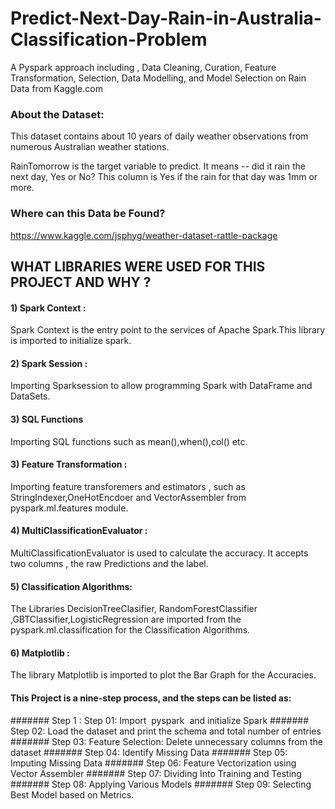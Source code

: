 # Predict-Next-Day-Rain-in-Australia-Classification-Problem
A Pyspark approach including , Data Cleaning, Curation, Feature Transformation, Selection, Data Modelling, and Model Selection on Rain Data from Kaggle.com


### About the Dataset:
This dataset contains about 10 years of daily weather observations from numerous Australian weather stations.

RainTomorrow is the target variable to predict. It means -- did it rain the next day, Yes or No?
This column is Yes if the rain for that day was 1mm or more.


### Where can this Data be Found?
https://www.kaggle.com/jsphyg/weather-dataset-rattle-package


## WHAT LIBRARIES WERE USED FOR THIS PROJECT AND WHY ?

#### 1) Spark Context :  
Spark Context is the entry point to the services of Apache Spark.This library is imported to initialize spark.

#### 2) Spark Session : 
Importing Sparksession to allow programming Spark with DataFrame and DataSets.

#### 3) SQL Functions

Importing SQL functions such as mean(),when(),col() etc.


#### 3) Feature Transformation : 

Importing feature transforemers  and estimators , such as  StringIndexer,OneHotEncdoer and VectorAssembler from pyspark.ml.features module.

#### 4) MultiClassificationEvaluator : 

MultiClassificationEvaluator  is used to calculate the accuracy. It accepts two columns , the 
raw Predictions and the label. 

#### 5) Classification Algorithms:

The Libraries DecisionTreeClasifier, RandomForestClassifier ,GBTClassifier,LogisticRegression are imported
from the pyspark.ml.classification for the Classification Algorithms.


#### 6) Matplotlib : 

The library Matplotlib is imported to plot the Bar Graph for the Accuracies.






#### This Project is a nine-step process, and the steps can be listed as: 

 #######  Step 1 : Step 01: Import ​ pyspark ​ and initialize Spark
 #######  Step 02: Load the dataset and print the schema and total number of entries
 #######  Step 03: Feature Selection:  Delete unnecessary columns from the dataset
 #######  Step 04: Identify Missing Data
 #######  Step 05: Imputing Missing Data
 #######  Step 06: Feature Vectorization using Vector Assembler 
 #######  Step 07: Dividing Into Training and Testing
 #######  Step 08: Applying Various Models 
 #######  Step 09: Selecting Best Model based on Metrics.
 
 
 
 
 
 


